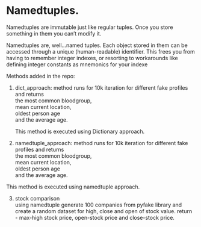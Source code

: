 # Namedtuples.

Namedtuples are immutable just like regular tuples. Once you store something in them you can’t modify it.

Namedtuples are, well…named tuples. Each object stored in them can be accessed through a unique (human-readable) identifier. This frees you from having to remember integer indexes, or resorting to workarounds like defining integer constants as mnemonics for your indexe

Methods added in the repo:
1. dict_approach:
method runs for 10k iteration for different fake profiles and returns   
the most common bloodgroup,  
mean current location,  
oldest person age  
and the average age.  

    This method is executed using Dictionary approach.

2. namedtuple_approach:
method runs for 10k iteration for different fake profiles and returns   
the most common bloodgroup,  
mean current location,  
oldest person age  
and the average age.  

This method is executed using namedtuple approach.

3. stock comparison  
 using namedtuple generate 100 companies from pyfake library and create a random dataset
    for high, close and open of stock value.
    return - max-high stock price, open-stock price and close-stock price.
 